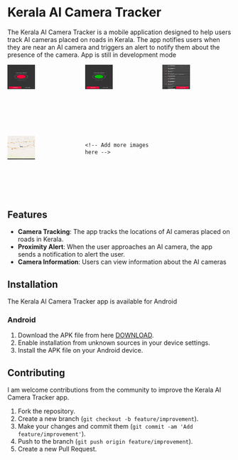 # Kerala AI Camera Tracker

The Kerala AI Camera Tracker is a mobile application designed to help users track AI cameras placed on roads in Kerala. The app notifies users when they are near an AI camera and triggers an alert to notify them about the presence of the camera.
App is still in development mode

<div style="display: grid; grid-template-columns: repeat(3, 1fr); gap: 20px;">
    <img src="https://github.com/rameshvoltella/KeralaAICameraTracker/blob/beta/appfiles/one.jpeg?raw=true" alt="Kerala AI Camera Tracker" style="width: 40%; height: 40%;">
    <img src="https://github.com/rameshvoltella/KeralaAICameraTracker/blob/beta/appfiles/teo.jpeg?raw=true" alt="Image 2" style="width: 40%; height: 40%;">
    <img src="https://github.com/rameshvoltella/KeralaAICameraTracker/blob/beta/appfiles/three.jpeg?raw=true" alt="Image 3" style="width: 40%; height: 40%;">
    <img src="https://github.com/rameshvoltella/KeralaAICameraTracker/blob/beta/appfiles/four.jpeg?raw=true" alt="Image 3" style="width: 40%; height: 40%;">

    <!-- Add more images here -->
</div>

## Features

- **Camera Tracking**: The app tracks the locations of AI cameras placed on roads in Kerala.
- **Proximity Alert**: When the user approaches an AI camera, the app sends a notification to alert the user.
- **Camera Information**: Users can view information about the AI cameras

## Installation

The Kerala AI Camera Tracker app is available for Android 

### Android

1. Download the APK file from here [DOWNLOAD](https://github.com/rameshvoltella/KeralaAICameraTracker/raw/beta/appfiles/apk/a1_cam_alpha_build%231.apk).
2. Enable installation from unknown sources in your device settings.
3. Install the APK file on your Android device.

## Contributing

I am welcome contributions from the community to improve the Kerala AI Camera Tracker app.

1. Fork the repository.
2. Create a new branch (`git checkout -b feature/improvement`).
3. Make your changes and commit them (`git commit -am 'Add feature/improvement'`).
4. Push to the branch (`git push origin feature/improvement`).
5. Create a new Pull Request.

